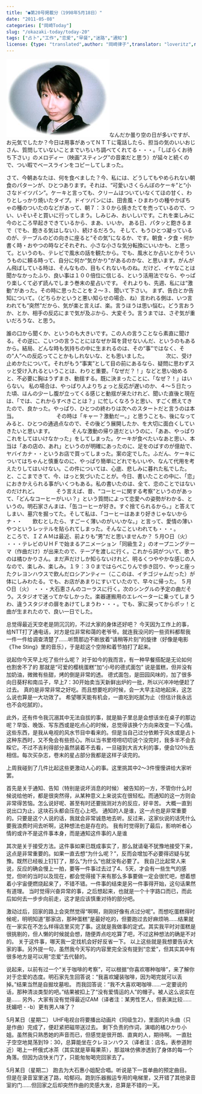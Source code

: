 ```yaml
---
title: "●第20号掲載分（1998年5月18日）"
date: "2011-05-08"
categories: ["岡崎Today"]
slug: "/okazaki-today/today-20"
tags: ["占卜","工作","恋爱","早餐","迷路","通知"]
license: {type: "translated",author: "岡崎律子",translator: "loveritz",reproduced-url: "http://www.ne.jp/asahi/okazaki/book/today/today20.html",reproduced-website: "岡崎律子Book"}
---
```


[![today20](./images/today20.jpg)](./images/today20.jpg)なんだか曇り空の日が多いですが、お元気でしたか？今日は用事があってＮＴＴに電話したら、担当の気のいいおじさん、質問していないことまでいちいち調べてくれてる・・・。「しばらくお待ち下さい」のメロディー（映画“スティング”の音楽だと思う）が延々と続くので、つい暇でベースラインをコピーしてしまった。  
  
さて、今朝あなたは、何を食べました？今、私には、どうしてもやめられない朝食のパターンが、ひとつあります。それは、“可愛いさくらんぼのケーキ”と“小さなドイツパン”。ケーキと言っても、クリームはついていなくてほの甘く、わりとしっかり焼いたタイプ。ドイツパンには、田舎風・ひまわりの種やかぼちゃの種のついたのなどがあって、朝７：３０から焼きたてを売っているので、つい、いそいそと買いに行ってしまう。しみじみ、おいしいです。これを楽しみに今のところ早起きできているから、まあ、いいか。 ある日、パタッと飽きるまで（でも、飽きる気はしない）、続けるだろう。 そして、もうひとつ凝っているのが、テーブルのどの向きに座ると“その気”になるか、です。朝食・夕食・何か書く時・おやつの時などそれぞれ、小さな小さな気分転換にいいかも、と思って。というのも、テレビで風水の話を観たから。でも、風水とか占いとかそういうものに頼る時って、自分に何か“気がかり”があるのかな、と思います。がんがん飛ばしている時は、そんなもの、目もくれないものね。だけど、イヤなことは聞かなかったふり、良い事は１００倍位に信じる、という活用法でなら、やっぱり楽しくて必ず読んでしまう巻末の星占いです。 それよりも、先週、私には“激動”があった。その時に思ったことを２～３、聞いて下さい。 まず、告白とか告知について。（どちらかというと悪い知らせの場合、ね）言われる側は、いつ言われても“突然”だから、気が楽と言えば、楽。言うほうは思い悩む。どう言おうか、とか、相手の反応にまで気が及ぶから、大変そう。言うまでは、さぞ気が重いだろうな、と思う。  
  
誰の口から聞くか、というのも大きいです。この人の言うことなら素直に聞ける。その逆に、こいつの言うことにはなぜか耳を貸せないんだ、というのもあるから。結局、どんな時も気持ちの中に生まれるのは、その“事”ではなく、その“人”への反応ってことかもしれないな、とも思いました。　　　　次に、受け止めかたについて。それがもう“事実”として目の前にあるなら、疑問に思わずスッと受け入れるということは、わりと重要。「なぜだ？！」などと思い始めると、不必要に胸はうずまき、動揺する。既に決まったことに、「なぜ？！」はいらない。 私の場合は、やっぱり人よりちょっと反応が遅いのか、４～５日たった頃、ほんの少ーし腹が立ってくる感じと動揺が来たけれど、聞いた直後と現在は、「では、これからすべきことは？」に忙しくなろうと思い、すごく燃えてきたので、良かった。やっぱり、ひとつの終わりは次へのスタートだと言うのは本当。　　　　　　　　その時は「キャー？激動だー。」と思うことも、後になってみると、ひとつの通過点なので、その後どう展開したか、を大切に面白くしていきたいと思います。　　　　そんな激動の帰り道だというのに、「ああ、やっぱりこれをしてはいけなかった」をしてしまった。ケーキが食べたいなあと思い、本当は「あの店の、あれ」というのが明確にあったのに、足をのばすのが億劫で、ヤバイカナ・・というお店で買ってしまった。案の定でした。ふだん、ケーキについてはちゃんと慎重なのに、やっぱり簡単にどれでもいいや、なんて代用を考えたりしてはいけない。この件については、心底、悲しみに暮れた私でした。　　　　と、ここまできて、今、はっと気づいたことが。今日、書いたことの中に、「恋」におきかえられる事がいくつもある。私の書いたのは、全て、恋のことではないのだけれど。　　　　そう言えば、昔、“コーヒーに関する考察”というのがあって、「どんなコーヒーがいい？」という質問によって恋愛への姿勢がわかる、というの。明石家さんまは、「缶コーヒーが好き。すぐ捨てられるから。」と答えてしまい、墓穴を掘ってた。そして私は、「コーヒーはあまり好きじゃないからナ・・　　飲むとしたら、すごーく薄いのがいいかな。」と言って、愛情の薄いやつというレッテルを貼られてしまった。そんなこといわれても・・・。　　　　　ところで、ＩＺＡＭは最近、前よりも“男”だと思いませんか？ ５月○日（火） ・・・テレビのＵＨＦで始まるアニメーション「同級生２」のオープニングテーマ（作曲だけ）が出来たので、テープを渡しに行く。これから詞がついて、歌うのは橘ひかりさん。まだ声だけしか知らないけれど、明るくつややかな感じの人なので、楽しみ、楽しみ。１９：３０まではらぺこりんで歩き回り、やっと座ったクレヨンハウスで飲んだロシアンティー（ここのは、イチゴジャムだった）が体にしみわたる。でも、お店があまりにすいていたので、早々に帰った。 ５月○日（火） ・・・大石恵さんのコーラスに行く。次のシングルの予定の曲だそう。スタジオで迷ってかなしかった。楽器運搬用のエレベーターに乗ってしまうわ、違うスタジオの扉をあけてしまうわ・・・。でも、家に戻ってからポッ！と曲が生まれたので、良い一日でした。  
  
总觉得最近天空老是阴沉沉的，不过大家的身体还好吧？ 今天因为工作上的事，给NTT打了通电话，对方是位非常和蔼的老爷爷。就连我没问的一些资料都帮我一件一件给调查清楚了……听筒那边不断放着“请稍等片刻”的旋律（好像是电影《The Sting》里的音乐），于是趁这个空隙和着节拍打了起来。  
  
说起你今天早上吃了些什么呢？ 对于如今的我而言，有一种早餐搭配是无论如何也割舍不了的 那就是“可爱的樱桃蛋糕”加“小号的德式面包” 说是蛋糕，但并没有加奶油，微微有些甜，烤的倒是非常的透。 德式面包，是田园风味的，加了很多向日葵籽和南瓜子，早上7：30开始卖当天新鲜出炉的一批，所以兴冲冲地便赶了过去。 真的是非常非常之好吃。而且想要吃的时候，会一大早主动地起床，这怎么说也算是一大功效了。 希望哪天能有机会，一直吃到吃腻为止（但估计我永远也不会吃腻的）。  
  
此外，还有件令我沉溺其中无法自拔的事，就是脑子里总是会想该坐在桌子的那边呢？早饭、晚饭、写东西或是吃点心的时候，总觉得该换个方向来改变一下心情。 这些东西，是我从电视的风水节目中看来的。但是当自己过分依赖于风水或是占卜这种东西时，又不免会有些担心。所以当书里唠唠叨叨说个没完时，我多半不会去睬它。不过不吉利得部分虽然装着不去看，一旦碰到大吉大利的事，便会120％去相信。每次买杂志，卷末的星占部分我都是这样子读完的。  
  
上周我碰到了几件比起这些更激动人心的事。这里挑其中2～3件慢慢讲给大家听罢。  
  
首先是关于通知、告知（特别是说坏消息的时候） 被告知的一方，不管你什么时候说给他听，都是很突然得，从某种意义上来说实在很轻松。而通知的这一方则会非常得苦恼。怎么说好呢、甚至有时还要揣测对方的反应，好辛苦。 大概一直到说出口为止，这块石头都会压在心上吧。 通知的人是谁，这一点也是非常重要的。只要是这个人说的话，我就会非常诚恳地去听。反过来，这家伙说的话凭什么要我浪费时间去听啊，这种想法也是存在的。 我有时觉得到了最后，影响听者心情的或许不是这件事本身，而是通知这件事的人是谁  
  
其次是关于接受方法。这件事如果已既成事实了，那么就请毫不犹豫地接受下来，这点是非常重要的。如果一直去想“为什么呢？”，反而会增加不必要得迟疑与犹豫。既然已经板上钉钉了，那么“为什么”也就没有必要了。 我自己比起常人来说，反应的确会慢上一拍，要等一件事过去过了4、5天，才会有一些生气的感觉，但听的当时以及现在，都会觉得接下来有那么多事要做一定会很忙吧，想着想着小宇宙便燃烧起来了，不错不错。一件事的结束是另一件事得开始，这句话果然有道理。 当时觉得兴奋异常的事，之后想起来，也就是一个十字路口而已，而此后如何去一步步向前走，这才是应该慎重对待的部分吧。  
  
激动过后，回家的路上会突然觉得“啊啊，刚刚好像有点过分呢”。而想吃蛋糕得时候呢，明明知道“那家店，那种蛋糕”是最好吃的，但要跑过去好麻烦呐……结果就在一家实在不怎么样得店里买完了事。这就是我做事的定式。其实我平时对蛋糕是很挑剔的，但人懒的时候就会想，随便弄点吃吃算了吧，不过这种想法的确是不对的。 关于这件事，哪天我一定找机会好好反省一下。 以上这些就是我想要告诉大家的事。另外提一句，虽然我今天写的内容里完全没有提到“恋爱”，但其实其中有很多地方是可以用“恋爱”去代替的。  
  
说起来，以前有过一个“关于咖啡的考察”，可以根据“你喜欢哪种咖啡”，来了解你对于恋爱的态度。明石家先生回答说：“我喜欢罐装咖啡，因为喝完就可以丢掉。”结果当然是自掘坟墓啦。 而我回答说：“我不大喜欢喝咖啡……一定要说的话，那种清淡类型的吧。”结果被扣上了“没有爱情运的人”的帽子。被人这么说实在是…… 另外，大家有没有觉得最近IZAM（译者注：某男性艺人，但表演比较……抚媚吧 - -b）更有男人味了？  
  
5月某日（星期二） UHF电视台将要播出动画片《同级生2》，里面的片头曲（只是作曲）完成了，便赶紧把磁带送过去。 剩下负责的作词，演唱的橘ひかり小姐。虽然我只熟悉她的声音而已，但感觉是很开朗、直爽的人，期待啊。 一直肚子空空地晃荡到19：30，总算能坐在クレヨンハウス（译者注：店名，表参道附近）喝上一杯俄式冰茶（其实就是草莓果茶），那滋味仿佛渗透到了身体的每一个角落。但因为店快关门了，只能匆匆喝完回家去了。  
  
5月某日（星期二） 跑去为大石惠小姐配合唱。听说是下一首单曲的预定曲目。 但是在录音室里迷了路，哈郁闷。跑到乐器搬运专用的电梯里，又开错了其他录音室的门……但回家之后却突然作曲的灵感大发，总算是不错的一天。
